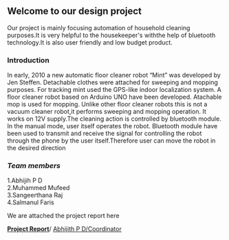 ## Welcome to our design project
Our project is mainly focusing automation of household cleaning purposes.It is very helpful to the housekeeper's withthe help of bluetooth technology.It is also user friendly and low budget product.

### Introduction

In early, 2010 a new automatic floor cleaner robot “Mint” was developed by Jen 
Steffen. Detachable clothes were attached for sweeping and mopping purposes. For 
tracking mint used the GPS-like indoor localization system.
A floor cleaner robot based on Arduino UNO have been developed. Atachable mop 
is used for mopping. Unlike other floor cleaner robots this is not a vacuum cleaner robot,it 
performs sweeping and mopping operation. It works on 12V supply.The cleaning action is 
controlled by bluetooth module.
In the manual mode, user itself operates the robot.
Bluetooth module have been used to transmit and receive the signal for controlling the 
robot through the phone by the user itself.Therefore user can move the robot in the desired direction


### _Team members_
1.Abhijih P D\
2.Muhammed Mufeed\
3.Sangeerthana Raj\
4.Salmanul Faris



 We are attached the project report here

 **[Project Report](https://abhijithpd01.github.io/Project-Report/proect.pdf.pdf)**/
   [Abhijith P D/Coordinator](https://abhijithpd01.github.io/Photo/IMG_20200327_205850_337.jpg)

